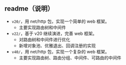 ## readme（说明）

- `v20/`，用 net/http 包，实现一个简单的 web 框架。
  - 主要实现路由树和中间件
- `v22/`，基于 v20 继续演进，完善 web 框架。
  - 对路由树和中间件进行优化
  - 新增对象池、优雅退出、回调注册的实现
- `v40/`，用 net/http 包，实现一个复杂的 web 框架。
  - 主要实现路由树、路由分组、中间件、可路由的中间件
